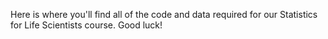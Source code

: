 Here is where you'll find all of the code and data required for our Statistics for Life Scientists course.
Good luck!
